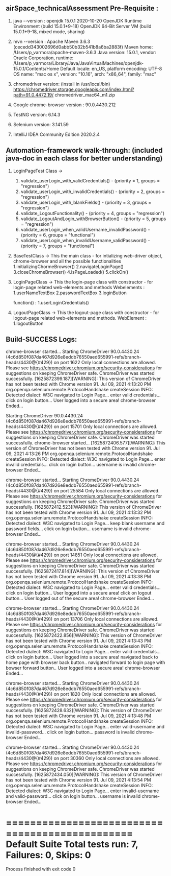 airSpace_technicalAssessment Pre-Requisite : 
--

1. java --version : 
openjdk 15.0.1 2020-10-20
OpenJDK Runtime Environment (build 15.0.1+9-18)
OpenJDK 64-Bit Server VM (build 15.0.1+9-18, mixed mode, sharing)

2. mvn --version : 
Apache Maven 3.6.3 (cecedd343002696d0abb50b32b541b8a6ba2883f)
Maven home: /Users/p_varmora/apache-maven-3.6.3
Java version: 15.0.1, vendor: Oracle Corporation, runtime: /Users/p_varmora/Library/Java/JavaVirtualMachines/openjdk-15.0.1/Contents/Home
Default locale: en_US, platform encoding: UTF-8
OS name: "mac os x", version: "10.16", arch: "x86_64", family: "mac"

3. chromedriver version: (install in /usr/local/bin)
https://chromedriver.storage.googleapis.com/index.html?path=91.0.4472.19/
chromedriver_mac64_m1.zip

4. Google chrome-browser version : 90.0.4430.212

5. TestNG version: 6.14.3

6. Selenium version: 3.141.59

7. IntelliJ IDEA Community Edition 2020.2.4

Automation-framework walk-through: (included java-doc in each class for better understanding)
--
1. LoginPageTest Class -> 
    1. validate_userLogin_with_validCredentials() - (priority = 1, groups = "regression")
    2. validate_userLogin_with_invalidCredentials() - (priority = 2, groups = "regression")
    3. validate_userLogin_with_blankFields() - (priority = 3, groups = "regression")
    4. validate_LogoutFunctionality() - (priority = 4, groups = "regression")
    5. validate_LogoutAndLogin_withBrowserButton() - (priority = 5, groups = "regression")
    6. validate_userLogin_when_validUsername_invalidPassword() - (priority = 6, groups = "functional")
    7. validate_userLogin_when_invalidUsername_validPassword() - (priority = 7, groups = "functional")

3. BaseTestClass -> This the main class - for intializing web-driver object, chrome-browser and  all the possible functionalities
    1.initializingChormeBrowser()
    2.navigateLoginPage()
    3.closeChromeBrowser()
    4.isPageLoaded()
    5.clickOn()

4. LoginPageClass -> This the login-page class with constructor - for login-page related web-elements and methods 
    Webelements : 1.userNameTextBox
                  2.passwordTextBox
                  3.loginButton

    function() :  1.userLoginCredentials()

6. LogoutPageClass -> This the logout-page class with constructor - for logout-page related web-elements and methods. 
    WebElement : 1.logoutButton 

Build-SUCCESS Logs: 
--

chrome-browser started...
Starting ChromeDriver 90.0.4430.24 (4c6d850f087da467d926e8eddb76550aed655991-refs/branch-heads/4430@{#429}) on port 1622
Only local connections are allowed.
Please see https://chromedriver.chromium.org/security-considerations for suggestions on keeping ChromeDriver safe.
ChromeDriver was started successfully.
[1625872399.187][WARNING]: This version of ChromeDriver has not been tested with Chrome version 91.
Jul 09, 2021 4:13:20 PM org.openqa.selenium.remote.ProtocolHandshake createSession
INFO: Detected dialect: W3C
navigated to Login Page...
enter valid credentials...
click on login button...
User logged into a secure area!
chrome-browser Ended...


Starting ChromeDriver 90.0.4430.24 (4c6d850f087da467d926e8eddb76550aed655991-refs/branch-heads/4430@{#429}) on port 15701
Only local connections are allowed.
Please see https://chromedriver.chromium.org/security-considerations for suggestions on keeping ChromeDriver safe.
ChromeDriver was started successfully.
chrome-browser started...
[1625872406.577][WARNING]: This version of ChromeDriver has not been tested with Chrome version 91.
Jul 09, 2021 4:13:26 PM org.openqa.selenium.remote.ProtocolHandshake createSession
INFO: Detected dialect: W3C
navigated to Login Page...
enter invalid credentials...
click on login button...
username is invalid
chrome-browser Ended...


chrome-browser started...
Starting ChromeDriver 90.0.4430.24 (4c6d850f087da467d926e8eddb76550aed655991-refs/branch-heads/4430@{#429}) on port 25584
Only local connections are allowed.
Please see https://chromedriver.chromium.org/security-considerations for suggestions on keeping ChromeDriver safe.
ChromeDriver was started successfully.
[1625872412.523][WARNING]: This version of ChromeDriver has not been tested with Chrome version 91.
Jul 09, 2021 4:13:32 PM org.openqa.selenium.remote.ProtocolHandshake createSession
INFO: Detected dialect: W3C
navigated to Login Page...
keep blank username and password fields...
click on login button...
username is invalid
chrome-browser Ended...


chrome-browser started...
Starting ChromeDriver 90.0.4430.24 (4c6d850f087da467d926e8eddb76550aed655991-refs/branch-heads/4430@{#429}) on port 14851
Only local connections are allowed.
Please see https://chromedriver.chromium.org/security-considerations for suggestions on keeping ChromeDriver safe.
ChromeDriver was started successfully.
[1625872417.814][WARNING]: This version of ChromeDriver has not been tested with Chrome version 91.
Jul 09, 2021 4:13:38 PM org.openqa.selenium.remote.ProtocolHandshake createSession
INFO: Detected dialect: W3C
navigated to Login Page...
enter valid credentials...
click on login button...
User logged into a secure area!
click on logout button...
User logged out of the secure area!
chrome-browser Ended...


chrome-browser started...
Starting ChromeDriver 90.0.4430.24 (4c6d850f087da467d926e8eddb76550aed655991-refs/branch-heads/4430@{#429}) on port 13706
Only local connections are allowed.
Please see https://chromedriver.chromium.org/security-considerations for suggestions on keeping ChromeDriver safe.
ChromeDriver was started successfully.
[1625872422.856][WARNING]: This version of ChromeDriver has not been tested with Chrome version 91.
Jul 09, 2021 4:13:43 PM org.openqa.selenium.remote.ProtocolHandshake createSession
INFO: Detected dialect: W3C
navigated to Login Page...
enter valid credentials...
click on login button...
User logged into a secure area!
navigated back to home page with browser back button..
navigated forward to login page with bowser forward button..
User logged into a secure area!
chrome-browser Ended...


chrome-browser started...
Starting ChromeDriver 90.0.4430.24 (4c6d850f087da467d926e8eddb76550aed655991-refs/branch-heads/4430@{#429}) on port 1820
Only local connections are allowed.
Please see https://chromedriver.chromium.org/security-considerations for suggestions on keeping ChromeDriver safe.
ChromeDriver was started successfully.
[1625872428.632][WARNING]: This version of ChromeDriver has not been tested with Chrome version 91.
Jul 09, 2021 4:13:48 PM org.openqa.selenium.remote.ProtocolHandshake createSession
INFO: Detected dialect: W3C
navigated to Login Page...
enter valid-username and invalid-password...
click on login button...
password is invalid
chrome-browser Ended...


chrome-browser started...
Starting ChromeDriver 90.0.4430.24 (4c6d850f087da467d926e8eddb76550aed655991-refs/branch-heads/4430@{#429}) on port 30360
Only local connections are allowed.
Please see https://chromedriver.chromium.org/security-considerations for suggestions on keeping ChromeDriver safe.
ChromeDriver was started successfully.
[1625872434.050][WARNING]: This version of ChromeDriver has not been tested with Chrome version 91.
Jul 09, 2021 4:13:54 PM org.openqa.selenium.remote.ProtocolHandshake createSession
INFO: Detected dialect: W3C
navigated to Login Page...
enter invalid-username and valid-password...
click on login button...
username is invalid
chrome-browser Ended...


===============================================
Default Suite
Total tests run: 7, Failures: 0, Skips: 0
===============================================


Process finished with exit code 0
